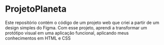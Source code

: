 # ProjetoPlaneta
Este repositório contém o código de um projeto web que criei a partir de um design simples do Figma. Com esse projeto, aprendi a transformar um protótipo visual em uma aplicação funcional, aplicando meus conhecimentos em HTML e CSS
